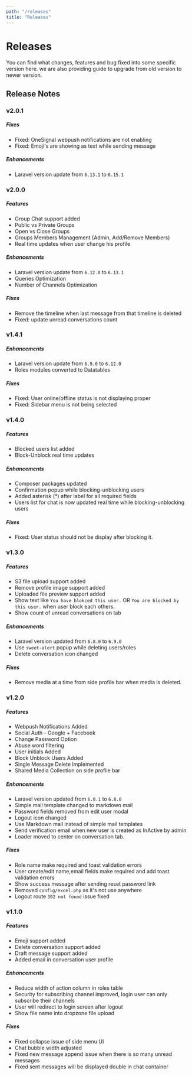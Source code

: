 ```yaml
---
path: "/releases"
title: "Releases"
---
```


# Releases

You can find what changes, features and bug fixed into some specific version here. we are also providing guide to upgrade from old version to newer version.

## Release Notes
### v2.0.1

##### Fixes

- Fixed: OneSignal webpush notifications are not enabling
- Fixed: Emoji's are showing as text while sending message

##### Enhancements

- Laravel version update from `6.13.1` to `6.15.1`

### v2.0.0

##### Features

- Group Chat support added
- Public vs Private Groups
- Open vs Close Groups
- Groups Members Management (Admin, Add/Remove Members)
- Real time updates when user change his profile

##### Enhancements

- Laravel version update from `6.12.0` to `6.13.1`
- Queries Optimization
- Number of Channels Optimization

##### Fixes

- Remove the timeline when last message from that timeline is deleted
- Fixed: update unread conversations count 

### v1.4.1

##### Enhancements

- Laravel version update from `6.9.0` to `6.12.0`
- Roles modules converted to Datatables

##### Fixes
- Fixed: User online/offline status is not displaying proper
- Fixed: Sidebar menu is not being selected 

### v1.4.0

##### Features

- Blocked users list added 
- Block-Unblock real time updates

##### Enhancements

- Composer packages updated
- Confirmation popup while blocking-unblocking users
- Added asterisk (*) after label for all required fields
- Users list for chat is now updated real time while blocking-unblocking users

##### Fixes
- Fixed: User status should not be display after blocking it.

### v1.3.0

##### Features

- S3 file upload support added
- Remove profile image support added
- Uploaded file preview support added
- Show text like `You have blokced this user.` OR `You are blocked by this user.` when user block each others.
- Show count of unread conversations on tab

##### Enhancements

- Laravel version updated from `6.8.0` to `6.9.0`
- Use `sweet-alert` popup while deleting users/roles
- Delete conversation icon changed

##### Fixes
- Remove media at a time from side profile bar when media is deleted.

### v1.2.0

##### Features

- Webpush Notifications Added
- Social Auth - Google + Facebook
- Change Password Option
- Abuse word filtering 
- User initials Added
- Block Unblock Users Added
- Single Message Delete Implemented
- Shared Media Collection on side profile bar

##### Enhancements

- Laravel version updated from `6.0.1` to `6.8.0`
- Simple mail template changed to markdown mail
- Password fields removed from edit user modal
- Logout icon changed
- Use Markdown mail instead of simple mail templates
- Send verification email when new user is created as InActive by admin
- Loader moved to center on conversation tab.

##### Fixes
- Role name make required and toast validation errors
- User create/edit name,email fields make required and add toast validation errors
- Show success message after sending reset password link
- Removed `config/excel.php` as it's not use anywhere
- Logout route `302 not found` issue fixed

### v1.1.0

##### Features

- Emoji support added 
- Delete conversation support added
- Draft message support added
- Added email in conversation user profile

##### Enhancements

- Reduce width of action column in roles table
- Security for subscribing channel improved, login user can only subscribe their channels
- User will redirect to login screen after logout
- Show file name into dropzone file upload

##### Fixes

- Fixed collapse issue of side menu UI
- Chat bubble width adjusted
- Fixed new message append issue when there is so many unread messages
- Fixed sent messages will be displayed double in chat container
